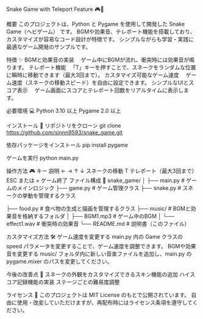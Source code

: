 Snake Game with Teleport Feature 🎮🐍

概要
このプロジェクトは、Python と Pygame を使用して開発した Snake Game（ヘビゲーム） です。
BGMや効果音、テレポート機能を搭載しており、カスタマイズが容易なコード設計が特徴です。
シンプルながらも学習・実践に最適なゲーム開発のサンプルです。

特徴 ✨
BGMと効果音の実装
　ゲーム中にBGMが流れ、衝突時には効果音が鳴ります。
テレポート機能
　「T」キーを押すことで、スネークをランダムな位置に瞬時に移動できます（最大3回まで）。
カスタマイズ可能なゲーム速度
　ゲーム速度（スネークの移動スピード）を自由に設定できます。
シンプルなUIとスコア表示
　ゲーム画面にスコアとテレポート回数をリアルタイムに表示します。
 
必要環境 💻
Python 3.10 以上
Pygame 2.0 以上

インストール 🔧
リポジトリをクローン
git clone https://github.com/sinnn9593/snake_game.git

依存パッケージをインストール
pip install pygame

ゲームを実行
python main.py

操作方法 🎮
キー	説明
← → ↑ ↓	スネークの移動
T	テレポート（最大3回まで）
ESC または ×	ゲーム終了
ファイル構成 📂
snake_game/
│
├── main.py           # ゲームのメインロジック
├── game.py           # ゲーム管理クラス
├── snake.py          # スネークの挙動を管理するクラス

├── food.py           # 食べ物の生成と描画を管理するクラス
├── music/            # BGMと効果音を格納するフォルダ
│   ├── BGM1.mp3      # ゲーム中のBGM
│   └── effect1.wav   # 衝突時の効果音
└── README.md         # 説明書（このファイル）

カスタマイズ方法 🛠️
ゲーム速度を変更する
main.py 内の Game クラスの speed パラメータを変更することで、ゲーム速度を調整できます。
BGMや効果音を変更する
music/ フォルダ内に新しい音楽ファイルを追加し、main.py の pygame.mixer のパスを変更してください。

今後の改善点 🔮
スネークの外観をカスタマイズできるスキン機能の追加
ハイスコア記録機能の実装
ステージごとの難易度調整

ライセンス 📜
このプロジェクトは MIT License のもとで公開されています。
自由に使用・改変していただけますが、再配布時にはライセンス条項を遵守してください。

